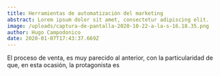 ```yaml
---
title: Herramientas de automatización del marketing
abstract: Lorem ipsum dolor sit amet, consectetur adipiscing elit.
image: /uploads/captura-de-pantalla-2020-10-22-a-la-s-16.18.35.png
author: Hugo Campodonico
date: 2020-01-07T17:43:37.669Z
---
```

El proceso de venta, es muy parecido al anterior, con la particularidad de que, en esta ocasión, la protagonista es

